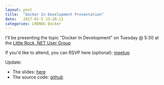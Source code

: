 ```yaml
---
layout: post
title:  "Docker In Development Presentation"
date:   2017-01-5 13:20:11
categories: LRDNUG Docker
---
```


I'll be presenting the topic "Docker In Development" on Tuesday @ 5:30 at the [Little Rock .NET User Group](http://lrdnug.org/) 

If you'd like to attend, you can RSVP here (optional): [meetup](https://www.meetup.com/Little-Rock-NET-User-Group/events/236698567/)

Update: 
  - The slides: [here](https://docs.google.com/presentation/d/1tBlVA4WbdLq52ZooCJ_64SYbHcomfTzfI292NGpkXGI/pub?start=false&loop=false&delayms=3000&slide=id.p)
  - The source code: [github](https://github.com/wtjones/docker_in_dev)
